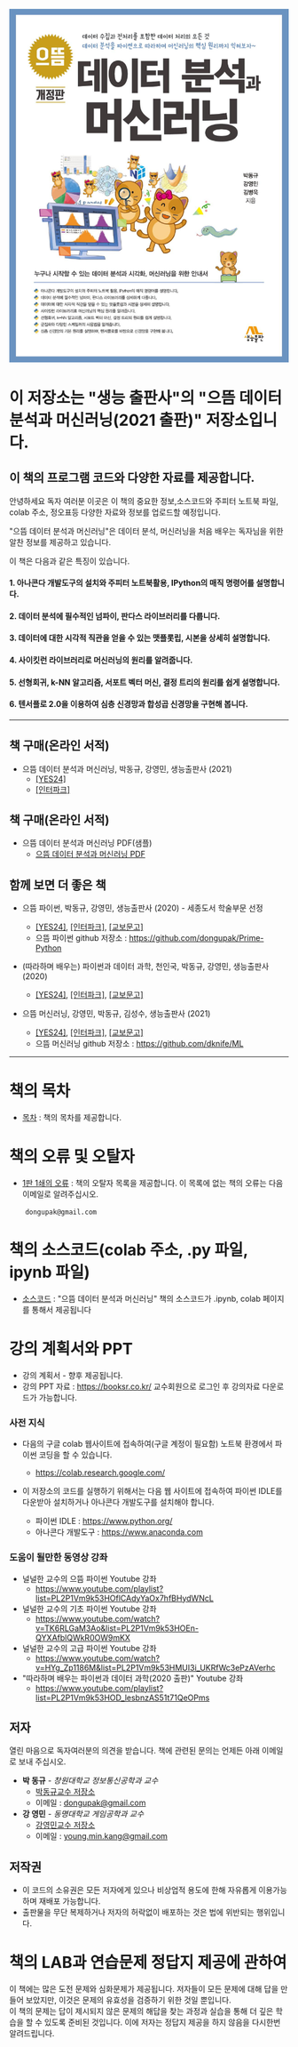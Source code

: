 <p align="center">
  <img src="img/Prime-DataML-cover2.jpg" width=650px>
</p>

# 이 저장소는 "생능 출판사"의 "으뜸 데이터 분석과 머신러닝(2021 출판)" 저장소입니다.
## 이 책의 프로그램 코드와 다양한 자료를 제공합니다.

안녕하세요 독자 여러분 이곳은 이 책의 중요한 정보,소스코드와 주피터 노트북 파일, colab 주소, 정오표등 다양한 자료와 정보를 업로드할 예정입니다.

"으뜸 데이터 분석과 머신러닝"은 데이터 분석, 머신러닝을 처음 배우는 독자님을 위한 알찬 정보를 제공하고 있습니다.

이 책은 다음과 같은 특징이 있습니다.

#### 1. 아나콘다 개발도구의 설치와 주피터 노트북활용, IPython의 매직 명령어를 설명합니다.
#### 2. 데이터 분석에 필수적인 넘파이, 판다스 라이브러리를 다룹니다.
#### 3. 데이터에 대한 시각적 직관을 얻을 수 있는 맷플롯립, 시본을 상세히 설명합니다.
#### 4. 사이킷런 라이브러리로 머신러닝의 원리를 알려줍니다.
#### 5. 선형회귀, k-NN 알고리즘, 서포트 벡터 머신, 결정 트리의 원리를 쉽게 설명합니다.
#### 6. 텐서플로 2.0을 이용하여 심층 신경망과 합성곱 신경망을 구현해 봅니다.

***
## 책 구매(온라인 서적)
* 으뜸 데이터 분석과 머신러닝, 박동규, 강영민, 생능출판사 (2021)
   * [[YES24]](http://www.yes24.com/Product/Goods/105422959)
   * [[인터파크]](http://http://book.interpark.com/product/BookDisplay.do?_method=detail&sc.shopNo=0000400000&sc.prdNo=354325192&pis1=book&pis2=product)

## 책 구매(온라인 서적)
* 으뜸 데이터 분석과 머신러닝 PDF(샘플)
   * [으뜸 데이터 분석과 머신러닝 PDF](https://github.com/dongupak/DataML/blob/master/으뜸데이터분석과머신러닝_샘플챕터.pdf)

## 함께 보면 더 좋은 책
* 으뜸 파이썬, 박동규, 강영민, 생능출판사 (2020) - 세종도서 학술부문 선정
   * [[YES24]](http://www.yes24.com/Product/Goods/89140722), [[인터파크]](http://book.interpark.com/product/BookDisplay.do?_method=detail&sc.shopNo=0000400000&sc.prdNo=330274507&pis1=book&pis2=product), [[교보문고]](http://www.kyobobook.co.kr/product/detailViewKor.laf?ejkGb=KOR&mallGb=KOR&barcode=9788970503691&orderClick=LEa&Kc=)
   * 으뜸 파이썬 github 저장소 : https://github.com/dongupak/Prime-Python

* (따라하며 배우는) 파이썬과 데이터 과학, 천인국, 박동규, 강영민, 생능출판사 (2020)
  * [[YES24]](http://www.yes24.com/Product/Goods/96555988), [[인터파크]](http://book.interpark.com/product/BookDisplay.do?_method=detail&sc.shopNo=0000400000&sc.prdNo=345271510&sc.saNo=003002001&bid1=search&bid2=product&bid3=title&bid4=001), [[교보문고]](http://www.kyobobook.co.kr/product/detailViewKor.laf?ejkGb=KOR&mallGb=KOR&barcode=9788970504773&orderClick=LEa&Kc=) 

* 으뜸 머신러닝, 강영민, 박동규, 김성수, 생능출판사 (2021)
   * [[YES24]](http://www.yes24.com/Product/Goods/102577953), [[인터파크]](http://book.interpark.com/product/BookDisplay.do?_method=detail&sc.shopNo=0000400000&sc.prdNo=352099030&sc.saNo=003002001&bid1=search&bid2=product&bid3=title&bid4=001), [[교보문고]](http://www.kyobobook.co.kr/product/detailViewKor.laf?ejkGb=KOR&mallGb=KOR&barcode=9788970504919&orderClick=LEa&Kc=)
   * 으뜸 머신러닝 github 저장소 : https://github.com/dknife/ML

***
# 책의 목차
* [목차](https://github.com/dongupak/DataML/blob/master/contents.md)
: 책의 목차를 제공합니다.

# 책의 오류 및 오탈자
* [1판 1쇄의 오류](https://docs.google.com/document/d/1I_BfHBIW2s98u8QT11CVWLx72BIhDT-a-AYFEEp3WMU/edit?usp=sharing)
: 책의 오탈자 목록을 제공합니다.
이 목록에 없는 책의 오류는 다음 이메일로 알려주십시오.
```
    dongupak@gmail.com
```

# 책의 소스코드(colab 주소, .py 파일, ipynb 파일)
* [소스코드](https://github.com/dongupak/DataML/blob/master/src/)
: "으뜸 데이터 분석과 머신러닝" 책의 소스코드가 .ipynb, colab 페이지를 통해서 제공됩니다

# 강의 계획서와 PPT
* 강의 계획서 - 향후 제공됩니다.
* 강의 PPT 자료 : https://booksr.co.kr/ 교수회원으로 로그인 후 강의자료 다운로드가 가능합니다.

### 사전 지식
* 다음의 구글 colab 웹사이트에 접속하여(구글 계정이 필요함) 노트북 환경에서 파이썬 코딩을 할 수 있습니다.
   * https://colab.research.google.com/

* 이 저장소의 코드를 실행하기 위해서는 다음 웹 사이트에 접속하여 파이썬 IDLE를 다운받아 설치하거나 아나콘다 개발도구를 설치해야 합니다.
   * 파이썬 IDLE : https://www.python.org/
   * 아나콘다 개발도구 : https://www.anaconda.com
    
### 도움이 될만한 동영상 강좌
* 널널한 교수의 으뜸 파이썬 Youtube 강좌
  * https://www.youtube.com/playlist?list=PL2P1Vm9k53HOflCAdyYaOx7hfBHydWNcL
* 널널한 교수의 기초 파이썬 Youtube 강좌
  * https://www.youtube.com/watch?v=TK6RLGaM3Ao&list=PL2P1Vm9k53HOEn-QYXAfblQWkR0OW9mKX
* 널널한 교수의 고급 파이썬 Youtube 강좌
  * https://www.youtube.com/watch?v=HYg_Zp1186M&list=PL2P1Vm9k53HMUI3i_UKRfWc3ePzAVerhc
* "따라하며 배우는 파이썬과 데이터 과학(2020 출판)" Youtube 강좌
  * https://www.youtube.com/playlist?list=PL2P1Vm9k53HOD_lesbnzAS51t71QeOPms

## 저자
열린 마음으로 독자여러분의 의견을 받습니다. 책에 관련된 문의는 언제든 아래 이메일로 보내 주십시오.
* **박 동규** - *창원대학교 정보통신공학과 교수* 
  * [박동규교수 저장소](https://github.com/dongupak)
  * 이메일 : dongupak@gmail.com
* **강 영민** - *동명대학교 게임공학과 교수* 
  * [강영민교수 저장소](https://github.com/dknife)
  * 이메일 : young.min.kang@gmail.com
  
## 저작권
* 이 코드의 소유권은 모든 저자에게 있으나 비상업적 용도에 한해 자유롭게 이용가능하며 재배포 가능합니다.
* 출판물을 무단 복제하거나 저자의 허락없이 배포하는 것은 법에 위반되는 행위입니다.

# 책의 LAB과 연습문제 정답지 제공에 관하여
이 책에는 많은 도전 문제와 심화문제가 제공됩니다. 저자들이 모든 문제에 대해 답을 만들어 보았지만, 이것은 문제의 유효성을 검증하기 위한 것일 뿐입니다.  
이 책의 문제는 답이 제시되지 않은 문제의 해답을 찾는 과정과 실습을 통해 더 깊은 학습을 할 수 있도록 준비된 것입니다.
이에 저자는 정답지 제공을 하지 않음을 다시한번 알려드립니다.
